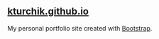 ## [kturchik.github.io](http://startbootstrap.com/template-overviews/freelancer/) 
My personal portfolio site created with [Bootstrap](http://getbootstrap.com/).